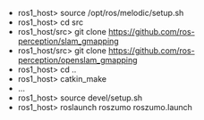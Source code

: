 * ros1_host> source /opt/ros/melodic/setup.sh
* ros1_host> cd src
* ros1_host/src> git clone https://github.com/ros-perception/slam_gmapping
* ros1_host/src> git clone https://github.com/ros-perception/openslam_gmapping
* ros1_host> cd ..
* ros1_host> catkin_make
* ...
* ros1_host> source devel/setup.sh
* ros1_host> roslaunch roszumo roszumo.launch


